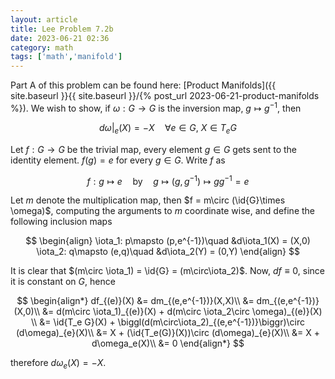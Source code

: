 ```yaml
---
layout: article
title: Lee Problem 7.2b
date: 2023-06-21 02:36
category: math
tags: ['math','manifold']
---
```

Part A of this problem can be found here: [Product Manifolds]({{ site.baseurl }}{{ site.baseurl }}/{% post_url 2023-06-21-product-manifolds %}). We wish to show, if $\omega: G\to G$ is the inversion map, $g\mapsto g^{-1}$, then 

$$
d\omega\biggr|_{e}(X) = -X\quad\forall e\in G,\: X\in T_e G
$$

Let $f: G\to G$ be the trivial map, every element $g\in G$ gets sent to the identity element. $f(g) = e$ for every $g\in G$. Write $f$ as

$$
f: g\mapsto e\quad\text{by}\quad g\mapsto (g,g^{-1})\mapsto gg^{-1} = e
$$

Let $m$ denote the multiplication map, then $f = m\circ (\id{G}\times \omega)$, computing the arguments to $m$ coordinate wise, and define the following inclusion maps

$$
\begin{align}
\iota_1: p\mapsto (p,e^{-1})\quad &d\iota_1(X) = (X,0)
\iota_2: q\mapsto (e,q)\quad &d\iota_2(Y) = (0,Y)
\end{align}
$$

It is clear that $(m\circ \iota_1) = \id{G} = (m\circ\iota_2)$. Now, $df\equiv 0$, since it is constant on $G$, hence

$$
\begin{align*}
df_{(e)}(X) &= dm_{(e,e^{-1})}(X,X)\\
&= dm_{(e,e^{-1})}(X,0)\\
&= d(m\circ \iota_1)_{(e)}(X) + d(m\circ \iota_2\circ \omega)_{(e)}(X) \\
&= \id{T_e G}(X) + \biggl(d(m\circ\iota_2)_{(e,e^{-1})}\biggr)\circ (d\omega)_{e}(X)\\
&= X + (\id{T_e(G)}(X))\circ (d\omega)_{e}(X)\\
&= X + d\omega_e(X)\\
&= 0
\end{align*}
$$

therefore $d\omega_e(X) = -X$.


